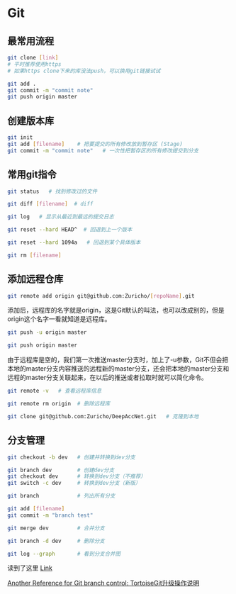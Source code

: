 # Git

## 最常用流程

```bash
git clone [link]
# 平时推荐使用https
# 如果https clone下来的库没法push，可以换用git链接试试
```

```bash
git add .
git commit -m "commit note"
git push origin master
```



## 创建版本库

```bash
git init
git add [filename]    # 把要提交的所有修改放到暂存区 (Stage)
git commit -m "commit note"   # 一次性把暂存区的所有修改提交到分支
```



## 常用git指令

```bash
git status   # 找到修改过的文件

git diff [filename]  # diff

git log   # 显示从最近到最远的提交日志

git reset --hard HEAD^  # 回退到上一个版本

git reset --hard 1094a   # 回退到某个具体版本

git rm [filename]
```

## 添加远程仓库

```bash
git remote add origin git@github.com:Zuricho/[repoName].git
```

添加后，远程库的名字就是origin，这是Git默认的叫法，也可以改成别的，但是origin这个名字一看就知道是远程库。

```bash
git push -u origin master

git push origin master
```

由于远程库是空的，我们第一次推送master分支时，加上了-u参数，Git不但会把本地的master分支内容推送的远程新的master分支，还会把本地的master分支和远程的master分支关联起来，在以后的推送或者拉取时就可以简化命令。

```bash
git remote -v   # 查看远程库信息

git remote rm origin  # 删除远程库

git clone git@github.com:Zuricho/DeepAccNet.git   # 克隆到本地
```

## 分支管理

```bash
git checkout -b dev   # 创建并转换到dev分支

git branch dev        # 创建dev分支
git checkout dev      # 转换到dev分支（不推荐）
git switch -c dev     # 转换到dev分支（新版）

git branch            # 列出所有分支

git add [filename]
git commit -m "branch test" 

git merge dev         # 合并分支

git branch -d dev     # 删除分支

git log --graph       # 看到分支合并图
```

读到了这里 [Link](https://www.liaoxuefeng.com/wiki/896043488029600/900005860592480)



[Another Reference for Git branch control: TortoiseGit升级操作说明](https://blog.csdn.net/cy309173854/article/details/52621185)